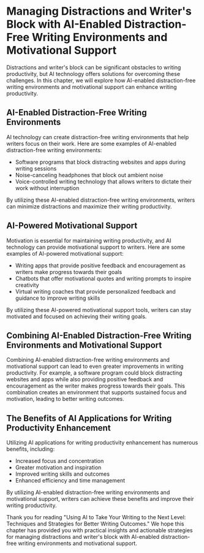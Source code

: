 Managing Distractions and Writer's Block with AI-Enabled Distraction-Free Writing Environments and Motivational Support
=======================================================================================================================================================================================================

Distractions and writer's block can be significant obstacles to writing productivity, but AI technology offers solutions for overcoming these challenges. In this chapter, we will explore how AI-enabled distraction-free writing environments and motivational support can enhance writing productivity.

AI-Enabled Distraction-Free Writing Environments
------------------------------------------------

AI technology can create distraction-free writing environments that help writers focus on their work. Here are some examples of AI-enabled distraction-free writing environments:

* Software programs that block distracting websites and apps during writing sessions
* Noise-canceling headphones that block out ambient noise
* Voice-controlled writing technology that allows writers to dictate their work without interruption

By utilizing these AI-enabled distraction-free writing environments, writers can minimize distractions and maximize their writing productivity.

AI-Powered Motivational Support
-------------------------------

Motivation is essential for maintaining writing productivity, and AI technology can provide motivational support to writers. Here are some examples of AI-powered motivational support:

* Writing apps that provide positive feedback and encouragement as writers make progress towards their goals
* Chatbots that offer motivational quotes and writing prompts to inspire creativity
* Virtual writing coaches that provide personalized feedback and guidance to improve writing skills

By utilizing these AI-powered motivational support tools, writers can stay motivated and focused on achieving their writing goals.

Combining AI-Enabled Distraction-Free Writing Environments and Motivational Support
-----------------------------------------------------------------------------------

Combining AI-enabled distraction-free writing environments and motivational support can lead to even greater improvements in writing productivity. For example, a software program could block distracting websites and apps while also providing positive feedback and encouragement as the writer makes progress towards their goals. This combination creates an environment that supports sustained focus and motivation, leading to better writing outcomes.

The Benefits of AI Applications for Writing Productivity Enhancement
--------------------------------------------------------------------

Utilizing AI applications for writing productivity enhancement has numerous benefits, including:

* Increased focus and concentration
* Greater motivation and inspiration
* Improved writing skills and outcomes
* Enhanced efficiency and time management

By utilizing AI-enabled distraction-free writing environments and motivational support, writers can achieve these benefits and improve their writing productivity.

Thank you for reading "Using AI to Take Your Writing to the Next Level: Techniques and Strategies for Better Writing Outcomes." We hope this chapter has provided you with practical insights and actionable strategies for managing distractions and writer's block with AI-enabled distraction-free writing environments and motivational support.
